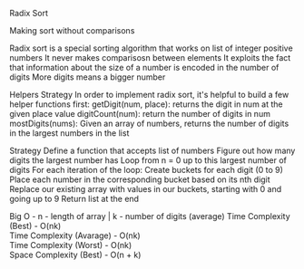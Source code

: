 Radix Sort

Making sort without comparisons

Radix sort is a special sorting algorithm that works on list of integer positive numbers
It never makes comparisosn between elements
It exploits the fact that information about the size of a number is encoded in the number of digits
More digits means a bigger number

Helpers Strategy
    In order to implement radix sort, it's helpful to build a few helper functions first:
        getDigit(num, place): returns the digit in num at the given place value
        digitCount(num): return the number of digits in num
        mostDigits(nums): Given an array of numbers, returns the number of digits in the largest numbers in the list

Strategy
    Define a function that accepts list of numbers
    Figure out how many digits the largest number has
    Loop from n = 0 up to this largest number of digits
    For each iteration of the loop:
        Create buckets for each digit (0 to 9)
        Place each number in the corresponding bucket based on its nth digit
    Replace our existing array with values in our buckets, starting with 0 and going up to 9
    Return list at the end

Big O - n - length of array | k - number of digits (average)
    Time Complexity (Best) - O(nk)    
    Time Complexity (Avarage) - O(nk)    
    Time Complexity (Worst) - O(nk)    
    Space Complexity (Best) - O(n + k)    